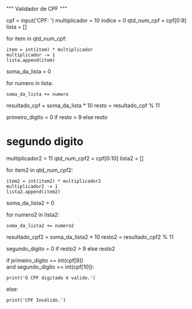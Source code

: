 """
Validador de CPF
"""

cpf = input('CPF: ')
multiplicador = 10
indice = 0
qtd_num_cpf = cpf[0:9]
lista = []

for item in qtd_num_cpf:

    item = int(item) * multiplicador
    multiplicador -= 1
    lista.append(item)
   
soma_da_lista = 0

for numero in lista:

    soma_da_lista += numero

resultado_cpf = soma_da_lista * 10
resto = resultado_cpf % 11

primeiro_digito = 0 if resto > 9 else resto

# segundo digito

multiplicador2 = 11
qtd_num_cpf2 = cpf[0:10]
lista2 = []

for item2 in qtd_num_cpf2:

    item2 = int(item2) * multiplicador2
    multiplicador2 -= 1
    lista2.append(item2)
   
soma_da_lista2 = 0

for numero2 in lista2:

    soma_da_lista2 += numero2

resultado_cpf2 = soma_da_lista2 * 10
resto2 = resultado_cpf2 % 11

segundo_digito = 0 if resto2 > 9 else resto2


if primeiro_digito == int(cpf[9])\
    and segundo_digito == int(cpf[10]):

    print('O CPF digitado é valido.')

else:
    
    print('CPF Inválido.')
